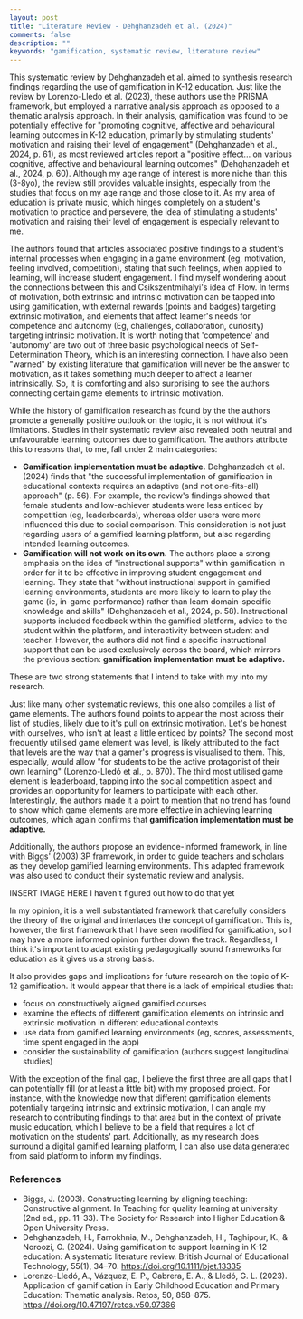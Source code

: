 ```yaml
---
layout: post
title: "Literature Review - Dehghanzadeh et al. (2024)"
comments: false
description: ""
keywords: "gamification, systematic review, literature review"
---
```


This systematic review by Dehghanzadeh et al. aimed to synthesis research findings regarding the use of gamification in K-12 education. Just like the review by Lorenzo-Lledo et al. (2023), these authors use the PRISMA framework, but employed a narrative analysis approach as opposed to a thematic analysis approach. In their analysis, gamification was found to be potentially effective for "promoting cognitive, affective and behavioural learning outcomes in K-12 education, primarily by stimulating students' motivation and raising their level of engagement" (Dehghanzadeh et al., 2024, p. 61), as most reviewed articles report a "positive effect... on various cognitive, affective and behavioural learning outcomes" (Dehghanzadeh et al., 2024, p. 60). Although my age range of interest is more niche than this (3-8yo), the review still provides valuable insights, especially from the studies that focus on my age range and those close to it. As my area of education is private music, which hinges completely on a student's motivation to practice and persevere, the idea of stimulating a students' motivation and raising their level of engagement is especially relevant to me.

The authors found that articles associated positive findings to a student's internal processes when engaging in a game environment (eg, motivation, feeling involved, competition), stating that such feelings, when applied to learning, will increase student engagement. I find myself wondering about the connections between this and Csikszentmihalyi's idea of Flow. In terms of motivation, both extrinsic and intrinsic motivation can be tapped into using gamification, with external rewards (points and badges) targeting extrinsic motivation, and elements that affect learner's needs for competence and autonomy (Eg, challenges, collaboration, curiosity) targeting intrinsic motivation. It is worth noting that 'competence' and 'autonomy' are two out of three basic psychological needs of Self-Determination Theory, which is an interesting connection. I have also been "warned" by existing literature that gamification will never be the answer to motivation, as it takes something much deeper to affect a learner intrinsically. So, it is comforting and also surprising to see the authors connecting certain game elements to intrinsic motivation. 

While the history of gamification research as found by the the authors promote a generally positive outlook on the topic, it is not without it's limitations. Studies in their systematic review also revealed both neutral and unfavourable learning outcomes due to gamification. The authors attribute this to reasons that, to me, fall under 2 main categories:
- **Gamification implementation must be adaptive.** Dehghanzadeh et al. (2024) finds that "the successful implementation of gamification in educational contexts requires an adaptive (and not one-fits-all) approach" (p. 56). For example, the review's findings showed that female students and low-achiever students were less enticed by competition (eg, leaderboards), whereas older users were more influenced this due to social comparison. This consideration is not just regarding users of a gamified learning platform, but also regarding intended learning outcomes.
- **Gamification will not work on its own.** The authors place a strong emphasis on the idea of "instructional supports" within gamification in order for it to be effective in improving student engagement and learning. They state that "without instructional support in gamified learning environments, students are more likely to learn to play the game (ie, in-game performance) rather than learn domain-specific knowledge and skills" (Dehghanzadeh et al., 2024, p. 58). Instructional supports included feedback within the gamified platform, advice to the student within the platform, and interactivity between student and teacher. However, the authors did not find a specific instructional support that can be used exclusively across the board, which mirrors the previous section: **gamification implementation must be adaptive.**

These are two strong statements that I intend to take with my into my research.

Just like many other systematic reviews, this one also compiles a list of game elements. The authors found points to appear the most across their list of studies, likely due to it's pull on extrinsic motivation. Let's be honest with ourselves, who isn't at least a little enticed by points? The second most frequently utilised game element was level, is likely attributed to the fact that levels are the way that a gamer's progress is visualised to them. This, especially, would allow "for students to be the active protagonist of their own learning" (Lorenzo-Lledó et al., p. 870). The third most utilised game element is leaderboard, tapping into the social competition aspect and provides an opportunity for learners to participate with each other. Interestingly, the authors made it a point to mention that no trend has found to show which game elements are more effective in achieving learning outcomes, which again confirms that **gamification implementation must be adaptive.**

Additionally, the authors propose an evidence-informed framework, in line with Biggs' (2003) 3P framework, in order to guide teachers and scholars as they develop gamified learning environments. This adapted framework was also used to conduct their systematic review and analysis.

INSERT IMAGE HERE I haven't figured out how to do that yet

In my opinion, it is a well substantiated framework that carefully considers the theory of the original and interlaces the concept of gamification. This is, however, the first framework that I have seen modified for gamification, so I may have a more informed opinion further down the track. Regardless, I think it's important to adapt existing pedagogically sound frameworks for education as it gives us a strong basis.

It also provides gaps and implications for future research on the topic of K-12 gamification. It would appear that there is a lack of empirical studies that:
- focus on constructively aligned gamified courses
- examine the effects of different gamification elements on intrinsic and extrinsic motivation in different educational contexts
- use data from gamified learning environments (eg, scores, assessments, time spent engaged in the app)
- consider the sustainability of gamification (authors suggest longitudinal studies)

With the exception of the final gap, I believe the first three are all gaps that I can potentially fill (or at least a little bit) with my proposed project. For instance, with the knowledge now that different gamification elements potentially targeting intrinsic and extrinsic motivation, I can angle my research to contributing findings to that area but in the context of private music education, which I believe to be a field that requires a lot of motivation on the students' part. Additionally, as my research does surround a digital gamified learning platform, I can also use data generated from said platform to inform my findings. 


### References
- Biggs, J. (2003). Constructing learning by aligning teaching: Constructive alignment. In Teaching for quality learning at university (2nd ed., pp. 11–33). The Society for Research into Higher Education & Open University Press.
- Dehghanzadeh, H., Farrokhnia, M., Dehghanzadeh, H., Taghipour, K., & Noroozi, O. (2024). Using gamification to support learning in K-12 education: A systematic literature review. British Journal of Educational Technology, 55(1), 34–70. https://doi.org/10.1111/bjet.13335
- Lorenzo-Lledó, A., Vázquez, E. P., Cabrera, E. A., & Lledó, G. L. (2023). Application of gamification in Early Childhood Education and Primary Education: Thematic analysis. Retos, 50, 858–875. https://doi.org/10.47197/retos.v50.97366
